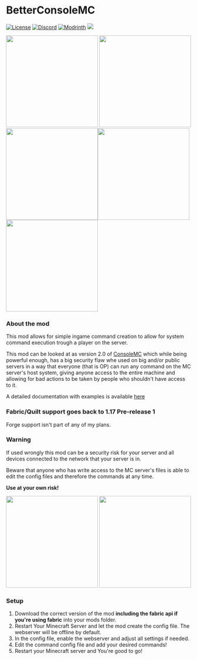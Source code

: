 # BetterConsoleMC

<a href="https://github.com/J-onasJones/BetterConsoleMC/blob/master/LICENSE"><img src="https://img.shields.io/github/license/J-onasJones/McWebserver?style=flat&color=900c3f" alt="License"></a>
<a href="https://discord.gg/V2EsuUVmWh"><img src="https://img.shields.io/discord/702180921234817135?color=5865f2&label=Discord&style=flat" alt="Discord"></a>
<a href="https://modrinth.com/mod/betterconsolemc"><img src="https://img.shields.io/modrinth/dt/betterconsolemc?logo=modrinth&label=&style=flat&color=242629&labelColor=00AF5C&logoColor=white" alt="Modrinth"></a>
<a href="https://modrinth.com/mod/betterconsolemc"><img src="https://img.shields.io/modrinth/game-versions/betterconsolemc?logo=modrinth&color=242629&labelColor=00AF5C&logoColor=white"></a>

<a align="center"><img src="http://cdn.jonasjones.dev/mod-badges/fabric-api.png" width="250px">
<img src="http://cdn.jonasjones.dev/mod-badges/no-support-forge.png" width="250px">
<img src="http://cdn.jonasjones.dev/mod-badges/available-modrinth.png" width="250px"><img src="http://cdn.jonasjones.dev/mod-badges/support-fabric.png"  width="250px"><img src="http://cdn.jonasjones.dev/mod-badges/support-quilt.png" width="250px"></a>

### About the mod
This mod allows for simple ingame command creation to allow for system command execution trough a player on the server.

This mod can be looked at as version 2.0 of [ConsoleMC](https://github.com/J-onasJones/ConsoleMC) which while being powerful enough, has a big security flaw whe used on big and/or public servers in a way that everyone (that is OP) can run any command on the MC server's host system, giving anyone access to the entire machine and allowing for bad actions to be taken by people who shouldn't have access to it.

A detailed documentation with examples is available [here](BetterConsoleMC/Mod-Configuration)

### Fabric/Quilt support goes back to 1.17 Pre-release 1
Forge support isn't part of any of my plans.

### Warning
If used wrongly this mod can be a security risk for your server and all devices connected to the network that your server is in.

Beware that anyone who has write access to the MC server's files is able to edit the config files and therefore the commands at any time.

**Use at your own risk!**

<img src="https://cdn.jonasjones.dev/mod-badges/fabric-api.png" width="250px">
<img src="https://cdn.jonasjones.dev/mod-badges/available-modrinth.png" width="250px">

### Setup

1. Download the correct version of the mod **including the fabric api if you're using fabric** into your mods folder.
2. Restart Your Minecraft Server and let the mod create the config file. The webserver will be offline by default.
3. In the config file, enable the webserver and adjust all settings if needed.
4. Edit the command config file and add your desired commands!
5. Restart your Minecraft server and You're good to go!
